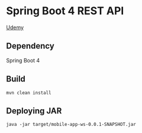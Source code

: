 
# Spring Boot 4 REST API

[Udemy](https://www.udemy.com/course/restful-web-services-with-spring-framework-a-quick-start/)




## Dependency

Spring Boot 4

## Build
```
mvn clean install
```

## Deploying JAR

```
java -jar target/mobile-app-ws-0.0.1-SNAPSHOT.jar
```
